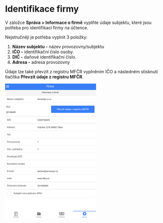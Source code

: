 # Identifikace firmy

V záložce **Správa &gt; Informace o firmě** vyplňte údaje subjektu, které jsou potřeba pro identifikaci firmy na účtence.

Nejstručněji je potřeba vyplnit 3 položky:

1. **Název subjektu -** název provozovny/subjektu
2. **IČO -** identifikační číslo osoby.
3. **DIČ -** daňové identifikační číslo.
4. **Adresa -** adresa provozovny

Údaje lze také převzít z registru MFČR vyplněním IČO a následném stisknutí tlačítka **Převzít údaje z registru MFČR**.

![](img/company.png)


